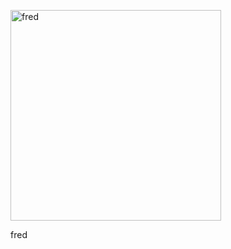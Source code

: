 <p><img src="http://i.imgur.com/VR7YgBp.jpg" alt="fred" width="337" height="337" /></p>
fred
<audio ref='themeSong' src="ethanwit/Website/Fred.mp3" autoPlay loop></audio>
